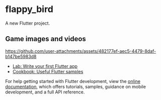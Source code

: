 # flappy_bird

A new Flutter project.

## Game images and videos

https://github.com/user-attachments/assets/482177ef-aec5-4479-8daf-b147be5983d8






- [Lab: Write your first Flutter app](https://docs.flutter.dev/get-started/codelab)
- [Cookbook: Useful Flutter samples](https://docs.flutter.dev/cookbook)

For help getting started with Flutter development, view the
[online documentation](https://docs.flutter.dev/), which offers tutorials,
samples, guidance on mobile development, and a full API reference.
